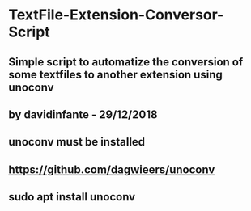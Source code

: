 # TextFile-Extension-Conversor-Script
## Simple script to automatize the conversion of some textfiles to another extension using unoconv

## by davidinfante - 29/12/2018

## unoconv must be installed
## https://github.com/dagwieers/unoconv
## sudo apt install unoconv
